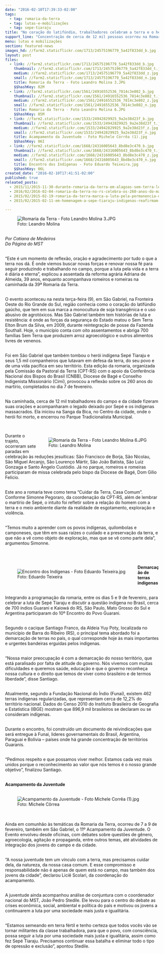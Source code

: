```yaml
---
date: "2016-02-10T17:39:33-02:00"
tags:
  - tag: romaria-da-terra
  - tag: lutas-e-mobilizações
  - tag: sepe-tiaraju
title: "No coração do latifúndio, trabalhadores celebram a terra e o herói indígena Sepé Tiaraju"
support_line: "Concentração de cerca de 12 mil pessoas ocorreu na Romaria da Terra, em São Gabriel, na Fronteira Oeste do Rio Grande do Sul."
menu: lutas e mobilizações
section: featured-news
images_hd: //farm2.staticflickr.com/1713/24575196779_5a42f833dd_b.jpg
layout: post
files:
  - link: //farm2.staticflickr.com/1713/24575196779_5a42f833dd_b.jpg
    thumbnail: //farm2.staticflickr.com/1713/24575196779_5a42f833dd_t.jpg
    medium: //farm2.staticflickr.com/1713/24575196779_5a42f833dd_z.jpg
    small: //farm2.staticflickr.com/1713/24575196779_5a42f833dd_n.jpg
    title: Romaria da Terra - Foto Leandro Molina 3.JPG
    $$hashKey: 02M
  - link: //farm2.staticflickr.com/1561/24916552536_7814c3e802_b.jpg
    thumbnail: //farm2.staticflickr.com/1561/24916552536_7814c3e802_t.jpg
    medium: //farm2.staticflickr.com/1561/24916552536_7814c3e802_z.jpg
    small: //farm2.staticflickr.com/1561/24916552536_7814c3e802_n.jpg
    title: Romaria da Terra - Foto Leandro Molina 6.JPG
    $$hashKey: 05M
  - link: //farm2.staticflickr.com/1533/24942829925_9a2e38d23f_b.jpg
    thumbnail: //farm2.staticflickr.com/1533/24942829925_9a2e38d23f_t.jpg
    medium: //farm2.staticflickr.com/1533/24942829925_9a2e38d23f_z.jpg
    small: //farm2.staticflickr.com/1533/24942829925_9a2e38d23f_n.jpg
    title: Acampamento da Juventude - Foto Michele Corrêa (1).jpg
    $$hashKey: 06I
  - link: //farm2.staticflickr.com/1668/24316005643_8bd8e3c470_b.jpg
    thumbnail: //farm2.staticflickr.com/1668/24316005643_8bd8e3c470_t.jpg
    medium: //farm2.staticflickr.com/1668/24316005643_8bd8e3c470_z.jpg
    small: //farm2.staticflickr.com/1668/24316005643_8bd8e3c470_n.jpg
    title: Encontro dos Indígenas - Foto Eduardo Teixeira.jpg
    $$hashKey: 06L
created_date: "2016-02-10T17:41:51-02:00"
published: true
releated_posts:
  - 2015/11/2015-11-30-durante-romaria-da-terra-em-alagoas-sem-terra-lembram-o-assassinato-de-jaelson-melquiades.md
  - 2016/02/2016-02-04-romaria-da-terra-no-rs-celebra-os-260-anos-do-martirio-de-sepe-tiaraju.md
  - 2015/02/2015-02-19-romaria-da-terra-marca-a-luta-pela-permanencia-dos-jovens-no-campo.md
  - 2015/02/2015-02-11-em-homenagem-a-sepe-tiaraju-indigenas-reafirmam-sua-forca-na-luta-pela-terra.md

---
```

<figure class="image"><img alt="Romaria da Terra - Foto Leandro Molina 3.JPG" src="//farm2.staticflickr.com/1713/24575196779_5a42f833dd_b.jpg" />
<figcaption>Foto: Leandro Molina</figcaption>
</figure>

<p><br />
<em>Por Catiana de Medeiros<br />
Da P&aacute;gina do MST</em></p>

<p><br />
&ldquo;Este &eacute; um momento de reflex&atilde;o, ora&ccedil;&atilde;o e agradecimento por tudo o que a terra nos d&aacute;. &Eacute; onde viemos buscar novas for&ccedil;as e renovar nossa f&eacute; para seguir produzindo e trabalhando no campo, porque a luta pela vida e a terra &eacute; di&aacute;ria e eterna&rdquo;, explicou a assentada da reforma agr&aacute;ria Adriana de Almeida, 39 anos, enquanto acompanhava romeiros e romeiras na caminhada da 39&ordf; Romaria da Terra.</p>

<p><br />
O evento aconteceu na nesta ter&ccedil;a-feira (9), em S&atilde;o Gabriel, na Fronteira Oeste do Rio Grande do Sul, regi&atilde;o conhecia como o cora&ccedil;&atilde;o do latif&uacute;ndio ga&uacute;cho, que tem em sua marca a monocultura de soja transg&ecirc;nica e o uso abusivo de agrot&oacute;xicos. Mas S&atilde;o Gabriel tamb&eacute;m tem hist&oacute;rias de luta e resist&ecirc;ncia: &eacute; onde as for&ccedil;as da seguran&ccedil;a do Estado matou o Sem Terra Elton Brum da Silva, em 2009, durante reintegra&ccedil;&atilde;o de posse da&nbsp;Fazenda Southall. Hoje, o munic&iacute;pio conta com oito assentamentos e abriga 700 fam&iacute;lias Sem Terra que produzem arroz agroecol&oacute;gico e outros alimentos livres de venenos.</p>

<p><br />
Foi em S&atilde;o Gabriel que tamb&eacute;m tombou o her&oacute;i ind&iacute;gena Sep&eacute; Tiaraju e seus 1,5 mil companheiros que lutavam em defesa da terra, do seu povo e de uma vida pac&iacute;fica em seu territ&oacute;rio. Esta edi&ccedil;&atilde;o da romaria, organizada pela Comiss&atilde;o da Pastoral da Terra (CPT-RS) com o apoio da Confer&ecirc;ncia Nacional dos Bispos do Brasil (CNBB), Diocese de Bag&eacute; e Conselho Indigenista Mission&aacute;rio (Cimi), provocou a reflex&atilde;o sobre os 260 anos do mart&iacute;rio, completados no dia 7 de fevereiro.</p>

<p><br />
Na caminhada, cerca de 12 mil trabalhadores do campo e da cidade fizeram suas ora&ccedil;&otilde;es e acompanharam o legado deixado por Sep&eacute; e os ind&iacute;genas massacrados. Ela iniciou na Sanga da Bica, no Centro da cidade, onde o her&oacute;i foi morto, e encerrou no Parque Tradicionalista Municipal.</p>

<p>&nbsp;</p>

<figure class="image" style="float:right"><img alt="Romaria da Terra - Foto Leandro Molina 6.JPG" src="//farm2.staticflickr.com/1561/24916552536_7814c3e802_b.jpg" />
<figcaption>Foto: Leandro Molina</figcaption>
</figure>

<p>Durante o trajeto, ocorreram sete paradas em celebra&ccedil;&atilde;o &agrave;s redu&ccedil;&otilde;es jesu&iacute;ticas: S&atilde;o Francisco de Borja, S&atilde;o Nicolau, S&atilde;o Miguel Arcanjo, S&atilde;o Louren&ccedil;o M&aacute;rtir, S&atilde;o Jo&atilde;o Batista, S&atilde;o Luiz Gonzaga e Santo &Acirc;ngelo Cust&oacute;dio. J&aacute; no parque, romeiros e romeiras participaram de missa celebrada pelo bispo da Diocese de Bag&eacute;, Dom G&iacute;lio Fel&iacute;cio.</p>

<p><br />
Este ano a romaria teve como tema &ldquo;Cuidar da Terra, Casa Comum&rdquo;. Conforme Simonne Pegoraro, da coordena&ccedil;&atilde;o da CPT-RS, al&eacute;m de lembrar o mart&iacute;rio de Sep&eacute;, o intuito foi refletir sobre a rela&ccedil;&atilde;o do homem com a terra e o meio ambiente diante da realidade de esgotamento, explora&ccedil;&atilde;o e viol&ecirc;ncia.</p>

<p><br />
&ldquo;Temos muito a aprender com os povos ind&iacute;genas, quilombolas e camponeses, que t&ecirc;m em suas ra&iacute;zes o cuidado e a preserva&ccedil;&atilde;o da terra, e que n&atilde;o a v&ecirc; como objeto de explora&ccedil;&atilde;o, mas que se v&ecirc; como parte dela&rdquo;, argumentou Simonne.</p>

<p><br />
&nbsp;</p>

<figure class="image" style="float:left"><img alt="Encontro dos Indígenas - Foto Eduardo Teixeira.jpg" src="//farm2.staticflickr.com/1668/24316005643_8bd8e3c470_b.jpg" />
<figcaption>Foto: Eduardo Teixeira</figcaption>
</figure>

<p><strong>Demarca&ccedil;&atilde;o de terras ind&iacute;genas</strong></p>

<p><br />
Integrando a programa&ccedil;&atilde;o da romaria, entre os dias 5 e 9 de fevereiro, para celebrar a luta de Sep&eacute; Tiaraju e discutir a quest&atilde;o ind&iacute;gena no Brasil, cerca de 700 &iacute;ndios Guarani e Kaiow&aacute; do RS, S&atilde;o Paulo, Mato Grosso do Sul e Argentina participaram do 10&ordm; Encontro do Povo Guarani.</p>

<p><br />
Segundo o cacique Santiago Franco, da Aldeia Yuy Poty, localizada no munic&iacute;pio de Barra do Ribeiro (RS), o principal tema abordado foi a demarca&ccedil;&atilde;o de terras no pa&iacute;s, o qual corresponde hoje &agrave;s mais importantes e urgentes bandeiras erguidas pelos ind&iacute;genas.</p>

<p><br />
&ldquo;Nossa maior preocupa&ccedil;&atilde;o &eacute; com a demarca&ccedil;&atilde;o do nosso territ&oacute;rio, que est&aacute; paralisado por falta de atitude do governo. N&oacute;s vivemos com muitas dificuldades e queremos sa&uacute;de, educa&ccedil;&atilde;o e que o governo reconhe&ccedil;a nossa cultura e o direito que temos de viver como brasileiro e de termos liberdade&rdquo;, disse Santiago.</p>

<p><br />
Atualmente, segundo a Funda&ccedil;&atilde;o Nacional do &Iacute;ndio (Funai), existem 462 terras ind&iacute;genas regularizadas, que representam cerca de 12,2% do territ&oacute;rio nacional. Dados do Censo 2010 do Instituto Brasileiro de Geografia e Estat&iacute;stica (IBGE) mostram que 896,9 mil brasileiros se declaram ou se consideram ind&iacute;genas.</p>

<p><br />
Durante o encontro, foi constru&iacute;do um documento de reivindica&ccedil;&otilde;es que ser&aacute; entregue &agrave; Funai, lideres governamentais do Brasil, Argentina, Paraguai e Bol&iacute;via &ndash; pa&iacute;ses onde h&aacute; grande concentra&ccedil;&atilde;o de territ&oacute;rios Guaranis.</p>

<p><br />
&ldquo;Pedimos respeito e que possamos viver melhor. Estamos cada vez mais unidos porque o reconhecimento ao valor que n&oacute;s temos &eacute; o nosso grande objetivo&rdquo;, finalizou Santiago.</p>

<p><br />
<strong>Acampamento da Juventude</strong><br />
&nbsp;</p>

<figure class="image"><img alt="Acampamento da Juventude - Foto Michele Corrêa (1).jpg" src="//farm2.staticflickr.com/1533/24942829925_9a2e38d23f_b.jpg" />
<figcaption>Foto: Michele C&ocirc;rrea</figcaption>
</figure>

<p><br />
<br />
Ainda em comunh&atilde;o &agrave;s tem&aacute;ticas da Romaria da Terra, ocorreu de 7 a 9 de fevereiro, tamb&eacute;m em S&atilde;o Gabriel, o 11&ordm; Acampamento da Juventude. O Evento envolveu desde oficinas, com debates sobre quest&otilde;es de g&ecirc;nero, agroecologia, agita&ccedil;&atilde;o e propaganda, entre outros temas, at&eacute; atividades de integra&ccedil;&atilde;o dos jovens do campo e da cidade.</p>

<p><br />
&ldquo;A nossa juventude tem um v&iacute;nculo com a terra, mas precisamos cuidar dela, da natureza, da nossa casa comum. E esse compromisso e responsabilidade n&atilde;o &eacute; apenas de quem est&aacute; no campo, mas tamb&eacute;m dos jovens da cidade&rdquo;, declarou Lici&ecirc; Scolari, da coordena&ccedil;&atilde;o do acampamento.</p>

<p><br />
A juventude ainda acompanhou an&aacute;lise de conjuntura com o coordenador nacional do MST, Jo&atilde;o Pedro Stedile. Ele levou para o centro do debate as crises econ&ocirc;mica, social, ambiental e pol&iacute;tica do pa&iacute;s e motivou os jovens a continuarem a luta por uma sociedade mais justa e igualit&aacute;ria.</p>

<p><br />
&ldquo;Estamos semeando em terra f&eacute;rtil e tenho certeza que todos voc&ecirc;s v&atilde;o se tornar militantes da classe trabalhadora, para que o povo, com consci&ecirc;ncia, possa seguir a luta por uma sociedade mais justa e igualit&aacute;ria, assim como fez Sep&eacute; Tiaraju. Precisamos continuar essa batalha e eliminar todo o tipo de opress&atilde;o e exclus&atilde;o&rdquo;, apontou Stedile.</p>
